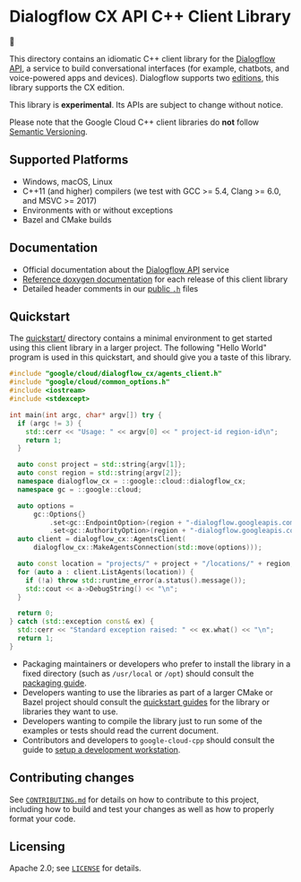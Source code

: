 # Dialogflow CX API C++ Client Library

:construction:

This directory contains an idiomatic C++ client library for the
[Dialogflow API][cloud-service-docs], a service to build conversational
interfaces (for example, chatbots, and voice-powered apps and devices).
Dialogflow supports two [editions], this library supports the CX edition.

[editions]: https://cloud.google.com/dialogflow/docs/editions

This library is **experimental**. Its APIs are subject to change without notice.

Please note that the Google Cloud C++ client libraries do **not** follow
[Semantic Versioning](https://semver.org/).

## Supported Platforms

* Windows, macOS, Linux
* C++11 (and higher) compilers (we test with GCC >= 5.4, Clang >= 6.0, and
  MSVC >= 2017)
* Environments with or without exceptions
* Bazel and CMake builds

## Documentation

* Official documentation about the [Dialogflow API][cloud-service-docs] service
* [Reference doxygen documentation][doxygen-link] for each release of this
  client library
* Detailed header comments in our [public `.h`][source-link] files

[cloud-service-docs]: https://cloud.google.com/dialogflow
[doxygen-link]: https://googleapis.dev/cpp/google-cloud-dialogflow_cx/latest/
[source-link]: https://github.com/googleapis/google-cloud-cpp/tree/main/google/cloud/dialogflow_cx

## Quickstart

The [quickstart/](quickstart/README.md) directory contains a minimal environment
to get started using this client library in a larger project. The following
"Hello World" program is used in this quickstart, and should give you a taste of
this library.

<!-- inject-quickstart-start -->
```cc
#include "google/cloud/dialogflow_cx/agents_client.h"
#include "google/cloud/common_options.h"
#include <iostream>
#include <stdexcept>

int main(int argc, char* argv[]) try {
  if (argc != 3) {
    std::cerr << "Usage: " << argv[0] << " project-id region-id\n";
    return 1;
  }

  auto const project = std::string{argv[1]};
  auto const region = std::string{argv[2]};
  namespace dialogflow_cx = ::google::cloud::dialogflow_cx;
  namespace gc = ::google::cloud;

  auto options =
      gc::Options{}
          .set<gc::EndpointOption>(region + "-dialogflow.googleapis.com")
          .set<gc::AuthorityOption>(region + "-dialogflow.googleapis.com");
  auto client = dialogflow_cx::AgentsClient(
      dialogflow_cx::MakeAgentsConnection(std::move(options)));

  auto const location = "projects/" + project + "/locations/" + region;
  for (auto a : client.ListAgents(location)) {
    if (!a) throw std::runtime_error(a.status().message());
    std::cout << a->DebugString() << "\n";
  }

  return 0;
} catch (std::exception const& ex) {
  std::cerr << "Standard exception raised: " << ex.what() << "\n";
  return 1;
}
```
<!-- inject-quickstart-end -->

* Packaging maintainers or developers who prefer to install the library in a
  fixed directory (such as `/usr/local` or `/opt`) should consult the
  [packaging guide](/doc/packaging.md).
* Developers wanting to use the libraries as part of a larger CMake or Bazel
  project should consult the [quickstart guides](#quickstart) for the library
  or libraries they want to use.
* Developers wanting to compile the library just to run some of the examples or
  tests should read the current document.
* Contributors and developers to `google-cloud-cpp` should consult the guide to
  [setup a development workstation][howto-setup-dev-workstation].

[howto-setup-dev-workstation]: /doc/contributor/howto-guide-setup-development-workstation.md

## Contributing changes

See [`CONTRIBUTING.md`](../../../CONTRIBUTING.md) for details on how to
contribute to this project, including how to build and test your changes
as well as how to properly format your code.

## Licensing

Apache 2.0; see [`LICENSE`](../../../LICENSE) for details.

